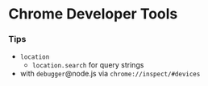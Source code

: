 # Chrome Developer Tools

### Tips
* `location`
  * `location.search` for query strings
* with `debugger`@node.js via `chrome://inspect/#devices`